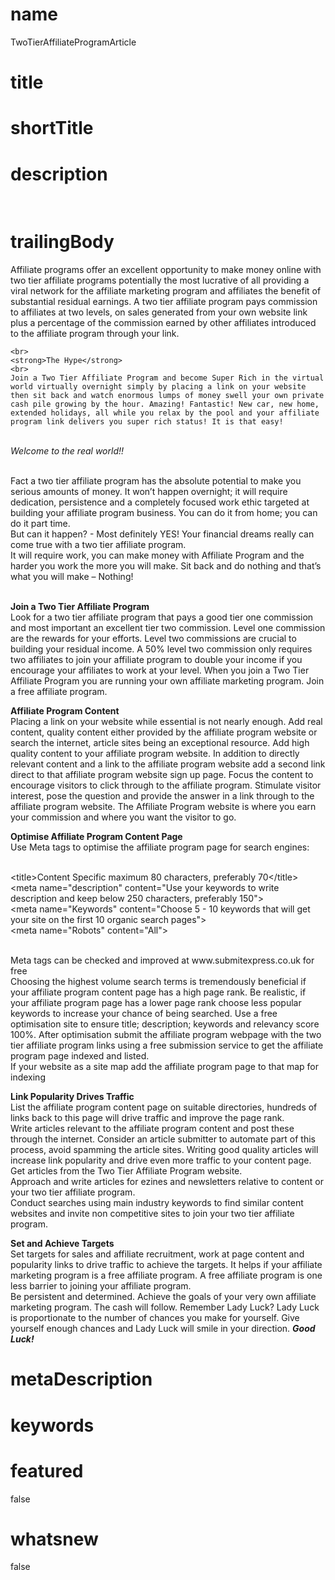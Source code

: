 # name
TwoTierAffiliateProgramArticle

# title
 

# shortTitle
 

# description
&nbsp;

# trailingBody
<p>
    Affiliate programs offer an excellent opportunity to make money online with two tier affiliate programs potentially the most lucrative of all providing a viral network for the affiliate marketing program and affiliates the benefit of substantial residual earnings. A two tier affiliate program pays commission to affiliates at two levels, on sales generated from your own website link plus a percentage of the commission earned by other affiliates introduced to the affiliate program through your link.
    <br>
     
    <br>
    <strong>The Hype</strong>
    <br>
    Join a Two Tier Affiliate Program and become Super Rich in the virtual world virtually overnight simply by placing a link on your website then sit back and watch enormous lumps of money swell your own private cash pile growing by the hour. Amazing! Fantastic! New car, new home, extended holidays, all while you relax by the pool and your affiliate program link delivers you super rich status! It is that easy!
</p>
<p>
    <br>
     <em>Welcome to the real world!!</em>
</p>
<p>
    <br>
    Fact a two tier affiliate program has the absolute potential to make you serious amounts of money. It won&rsquo;t happen overnight; it will require dedication, persistence and a completely focused work ethic targeted at building your affiliate program business. You can do it from home; you can do it part time.
    <br>
    But can it happen? - Most definitely YES! Your financial dreams really can come true with a two tier affiliate program.
    <br>
    It will require work, you can make money with Affiliate Program and the harder you work the more you will make. Sit back and do nothing and that&rsquo;s what you will make &ndash; Nothing!
</p>
<p>
    <br>
    <strong>Join a Two Tier Affiliate Program</strong>
    <br>
    Look for a two tier affiliate program that pays a good tier one commission and most important an excellent tier two commission. Level one commission are the rewards for your efforts. Level two commissions are crucial to building your residual income. A 50% level two commission only requires two affiliates to join your affiliate program to double your income if you encourage your affiliates to work at your level. When you join a Two Tier Affiliate Program you are running your own affiliate marketing program. Join a free affiliate program.
</p>
<p>
    <strong>Affiliate Program Content</strong>
    <br>
    Placing a link on your website while essential is not nearly enough. Add real content, quality content either provided by the affiliate program website or search the internet, article sites being an exceptional resource. Add high quality content to your affiliate program website. In addition to directly relevant content and a link to the affiliate program website add a second link direct to that affiliate program website sign up page. Focus the content to encourage visitors to click through to the affiliate program. Stimulate visitor interest, pose the question and provide the answer in a link through to the affiliate program website. The Affiliate Program website is where you earn your commission and where you want the visitor to go.
</p>
<p>
    <strong>Optimise Affiliate Program Content Page</strong>
    <br>
    Use Meta tags to optimise the affiliate program page for search engines:
</p>
<p>
    <br>
    &lt;title&gt;Content Specific maximum 80 characters, preferably 70&lt;/title&gt;
    <br>
    &lt;meta name="description" content="Use your keywords to write description and keep below 250 characters, preferably 150"&gt;
    <br>
    &lt;meta name="Keywords" content="Choose 5 - 10 keywords that will get your site on the first 10 organic search pages"&gt;
    <br>
    &lt;meta name="Robots" content="All"&gt;
</p>
<p>
    <br>
    Meta tags can be checked and improved at www.submitexpress.co.uk for free
    <br>
    Choosing the highest volume search terms is tremendously beneficial if your affiliate program content page has a high page rank. Be realistic, if your affiliate program page has a lower page rank choose less popular keywords to increase your chance of being searched. Use a free optimisation site to ensure title; description; keywords and relevancy score 100%. After optimisation submit the affiliate program webpage with the two tier affiliate program links using a free submission service to get the affiliate program page indexed and listed.
    <br>
    If your website as a site map add the affiliate program page to that map for indexing
</p>
<p>
    <strong>Link Popularity Drives Traffic</strong>
    <br>
    List the affiliate program content page on suitable directories, hundreds of links back to this page will drive traffic and improve the page rank.
    <br>
    Write articles relevant to the affiliate program content and post these through the internet. Consider an article submitter to automate part of this process, avoid spamming the article sites. Writing good quality articles will increase link popularity and drive even more traffic to your content page. Get articles from the Two Tier Affiliate Program website.
    <br>
    Approach and write articles for ezines and newsletters relative to content or your two tier affiliate program.
    <br>
    Conduct searches using main industry keywords to find similar content websites and invite non competitive sites to join your two tier affiliate program.
</p>
<p>
    <strong>Set and Achieve Targets</strong>
    <br>
    Set targets for sales and affiliate recruitment, work at page content and popularity links to drive traffic to achieve the targets. It helps if your affiliate marketing program is a free affiliate program. A free affiliate program is one less barrier to joining your affiliate program.
    <br>
    Be persistent and determined. Achieve the goals of your very own affiliate marketing program. The cash will follow. Remember Lady Luck? Lady Luck is proportionate to the number of chances you make for yourself. Give yourself enough chances and Lady Luck will smile in your direction. <em><strong>Good Luck!</strong></em>
</p>


# metaDescription
 

# keywords
 

# featured
false

# whatsnew
false
